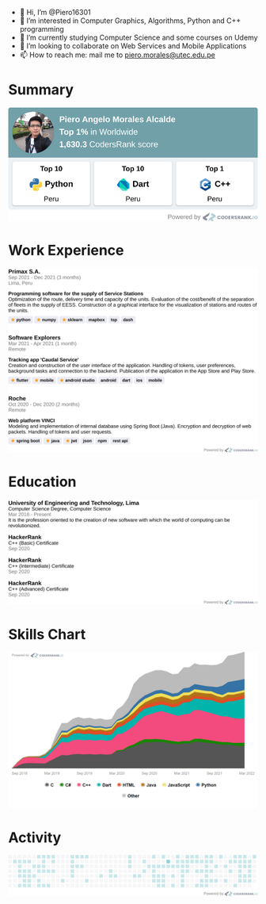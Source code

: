 - 👋 Hi, I’m @Piero16301
- 👀 I’m interested in Computer Graphics, Algorithms, Python and C++ programming
- 🌱 I’m currently studying Computer Science and some courses on Udemy
- 💞️ I’m looking to collaborate on Web Services and Mobile Applications
- 📫 How to reach me: mail me to piero.morales@utec.edu.pe

# Summary
![summary](https://github.com/Piero16301/Piero16301/blob/main/summary.png)

# Work Experience
![work-experience](https://github.com/Piero16301/Piero16301/blob/main/work-experience.png)

# Education
![education](https://github.com/Piero16301/Piero16301/blob/main/education.png)

# Skills Chart
![skills-chart](https://github.com/Piero16301/Piero16301/blob/main/skills-chart.png)

# Activity
![activity](https://github.com/Piero16301/Piero16301/blob/main/activity.png)

<!---
Piero16301/Piero16301 is a ✨ special ✨ repository because its `README.md` (this file) appears on your GitHub profile.
You can click the Preview link to take a look at your changes.
--->
